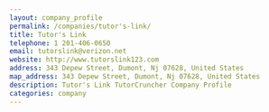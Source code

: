 ```yaml
---
layout: company_profile
permalink: /companies/tutor's-link/
title: Tutor's Link
telephone: 1 201-406-0650
email: tutorslink@verizon.net
website: http://www.tutorslink123.com
address: 343 Depew Street, Dumont, Nj 07628, United States
map_address: 343 Depew Street, Dumont, Nj 07628, United States
description: Tutor's Link TutorCruncher Company Profile
categories: company
---
```


